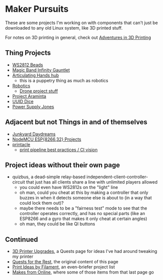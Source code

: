 # Maker Pursuits

These are some projects I'm working on with components that can't just be downloaded to any old Linux system, like 3D printed stuff.

For notes on 3D printing in general, check out [Adventures in 3D Printing][A3DP]

[A3DP]: a3e30d39-0949-4226-87ec-aa5d1b775b05.md

## Thing Projects

- [WS2812 Beads](6dc617ce-7fc0-4c57-937e-2656af78f664.md)
- [Magic Band Infinity Gauntlet](1647ef1d-19ba-4367-96cf-ef5bfc3a857b.md)
- [Articulating Hands hub](ae243a39-d980-4268-93f7-1919af519b46.md)
  - this is a puppetry thing as much as robotics
- [Robotics](4e40eaae-f191-4c45-a1b7-bc1022f0e210.md)
  - [Drone project stuff](cd719be0-5b7c-4263-accf-cf6cddb2a16b.md)
- [Project Araminta](1117c481-fcca-4869-9f31-ca43a5123158.md)
- [UUID Dice](5075bbef-356b-4022-910b-53fae7382803.md)
- [Power Supply Jones](d2959ea0-4736-41fe-9f9e-59e34d39e51e.md)

## Adjacent but not Things in and of themselves

- [Junkyard Daydreams](33bcb20b-5d20-42e5-8eba-15541882e48a.md)
- [NodeMCU ESP{8266,32} Projects](be8ef21f-ea6e-4f96-8b87-9a54694fb29f.md)
- [printacle](d984a489-8c56-4665-a106-d6b4909319c8.md)
  - [print pipeline best practices / CI vision](b65a21d3-ed3d-41ac-aa22-122d551404ce.md)

## Project ideas without their own page

- quizbus, a dead-simple relay-based independent-client-controller-circuit that just has all clients share a line with unlimited players allowed
  - you could even have WS2812s on the "light" line
  - oh man, could you cheat at this by making a controller that only buzzes in when it detects someone else is about to (in a way that could lock them out)?
  - maybe there needs to be a "fairness test" mode to see that the controller operates correctly, and has no special parts (like an ESP8266 and a gyro that makes it only cheat at certain angles)
  - oh man, they could be like QI buttons

## Continued

- [3D Printer Upgrades][], a Quests page for ideas I've had around tweaking my printer
- [Quests for the Rest][], the original content of this page
- [Print Ideas by Filament][PIbF], an even-briefer project list
- [Makes from Online][], where some of those items from that last page go

[3D Printer Upgrades]: 0b49c0ed-b327-4005-879e-59762d3af2b5.md
[Quests for the Rest]: 7b7873d1-bf91-4a25-82e2-78d533ecc099.md
[PIbF]: 3285bdd0-8bbb-4e31-9ade-3a0674d7ab1e.md
[Makes from Online]: d59c0c38-fc87-4ef2-82b5-715f58add1cc.md
